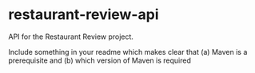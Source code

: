 # restaurant-review-api
API for the Restaurant Review project.

Include something in your readme which makes clear that (a) Maven is a prerequisite and (b) which version of Maven is required
